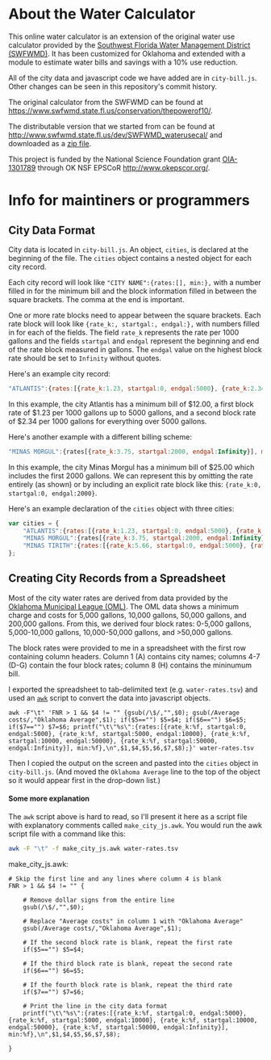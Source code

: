 About the Water Calculator
==========================

This online water calculator is an extension of the original water use 
calculator provided by the
[Southwest Florida Water Management District (SWFWMD)](https://www.swfwmd.state.fl.us/). 
It has been customized for Oklahoma and extended with a module to estimate 
water bills and savings with a 10% use reduction. 

All of the city data and javascript code we have added are in `city-bill.js`. 
Other changes can be seen in this repository's commit history.

The original calculator from the SWFWMD can be found at 
https://www.swfwmd.state.fl.us/conservation/thepowerof10/.

The distributable version that we started from can be found at 
http://www.swfwmd.state.fl.us/dev/SWFWMD_waterusecal/ and downloaded as a 
[zip file](http://www.swfwmd.state.fl.us/dev/SWFWMD_waterusecal/SWFWMD_waterusecal.zip).

This project is funded by the National Science Foundation grant 
[OIA-1301789](https://www.nsf.gov/awardsearch/showAward?AWD_ID=1301789) 
through OK NSF EPSCoR http://www.okepscor.org/.



Info for maintiners or programmers
==================================


City Data Format
----------------

City data is located in `city-bill.js`. An object, `cities`, is declared at 
the beginning of the file. The `cities` object contains a nested object for 
each city record.

Each city record will look like `"CITY NAME":{rates:[], min:},` with a number 
filled in for the minimum bill and the block information filled in between 
the square brackets. The comma at the end is important.

One or more rate blocks need to appear between the square brackets. Each rate 
block will look like `{rate_k:, startgal:, endgal:},` with numbers filled in 
for each of the fields. The field `rate_k` represents the rate per 1000 gallons
and the fields `startgal` and `endgal` represent the beginning and end of the
rate block measured in gallons. The `endgal` value on the highest block rate 
should be set to `Infinity` without quotes.

Here's an example city record:
```javascript
"ATLANTIS":{rates:[{rate_k:1.23, startgal:0, endgal:5000}, {rate_k:2.34, startgal:5000, endgal:Infinity}], min:12.00},
```
In this example, the city Atlantis has a minimum bill of $12.00, a first 
block rate of $1.23 per 1000 gallons up to 5000 gallons, and a second block 
rate of $2.34 per 1000 gallons for everything over 5000 gallons.

Here's another example with a different billing scheme:
```javascript
"MINAS MORGUL":{rates[{rate_k:3.75, startgal:2000, endgal:Infinity}], min:25.00},
```
In this example, the city Minas Morgul has a minimum bill of $25.00 which
includes the first 2000 gallons. We can represent this by omitting the rate
entirely (as shown) or by including an explicit rate block like this: 
`{rate_k:0, startgal:0, endgal:2000}`. 


Here's an example declaration of the `cities` object with three cities:
```javascript
var cities = {
    "ATLANTIS":{rates:[{rate_k:1.23, startgal:0, endgal:5000}, {rate_k:2.34, startgal:5000, endgal:Infinity}], min:12.00},
    "MINAS MORGUL":{rates[{rate_k:3.75, startgal:2000, endgal:Infinity}], min:25.00},
    "MINAS TIRITH":{rates:[{rate_k:5.66, startgal:0, endgal:5000}, {rate_k:6.72, startgal:5000, endgal:10000}, {rate_k:7.05, startgal:10000, endgal:Infinity}], min:23.00},
};
```


Creating City Records from a Spreadsheet
----------------------------------------

Most of the city water rates are derived from data provided by the 
[Oklahoma Municipal League (OML)](http://www.oml.org/). The OML data shows a 
minimum charge and costs for 5,000 gallons, 10,000 gallons, 50,000 gallons, 
and 200,000 gallons. From this, we derived four block rates: 0-5,000 gallons, 
5,000-10,000 gallons, 10,000-50,000 gallons, and >50,000 gallons.

The block rates were provided to me in a spreadsheet with the first row 
containing column headers. Column 1 (A) contains city names; columns 4-7 (D-G) 
contain the four block rates; column 8 (H) contains the mininumum bill.

I exported the spreadsheet to tab-delimited text (e.g. `water-rates.tsv`) and 
used an [`awk`](https://en.wikipedia.org/wiki/AWK) script to convert the data 
into javascript objects.

```
awk -F"\t" 'FNR > 1 && $4 != "" {gsub(/\$/,"",$0); gsub(/Average costs/,"Oklahoma Average",$1); if($5=="") $5=$4; if($6=="") $6=$5; if($7=="") $7=$6; printf("\t\"%s\":{rates:[{rate_k:%f, startgal:0, endgal:5000}, {rate_k:%f, startgal:5000, endgal:10000}, {rate_k:%f, startgal:10000, endgal:50000}, {rate_k:%f, startgal:50000, endgal:Infinity}], min:%f},\n",$1,$4,$5,$6,$7,$8);}' water-rates.tsv
```

Then I copied the output on the screen and pasted into the `cities` object in 
`city-bill.js`. (And moved the `Oklahoma Average` line to the top of the 
object so it would appear first in the drop-down list.)

#### Some more explanation

The `awk` script above is hard to read, so I'll present it here as a script 
file with explanatory comments called `make_city_js.awk`. You would run the 
awk script file with a command like this:
```bash
awk -F "\t" -f make_city_js.awk water-rates.tsv
```

make_city_js.awk:
```
# Skip the first line and any lines where column 4 is blank
FNR > 1 && $4 != "" {

    # Remove dollar signs from the entire line
    gsub(/\$/,"",$0); 
    
    # Replace "Average costs" in column 1 with "Oklahoma Average"
    gsub(/Average costs/,"Oklahoma Average",$1); 
    
    # If the second block rate is blank, repeat the first rate
    if($5=="") $5=$4; 
    
    # If the third block rate is blank, repeat the second rate
    if($6=="") $6=$5; 
    
    # If the fourth block rate is blank, repeat the third rate
    if($7=="") $7=$6; 
    
    # Print the line in the city data format
    printf("\t\"%s\":{rates:[{rate_k:%f, startgal:0, endgal:5000}, {rate_k:%f, startgal:5000, endgal:10000}, {rate_k:%f, startgal:10000, endgal:50000}, {rate_k:%f, startgal:50000, endgal:Infinity}], min:%f},\n",$1,$4,$5,$6,$7,$8);
    
}
```
